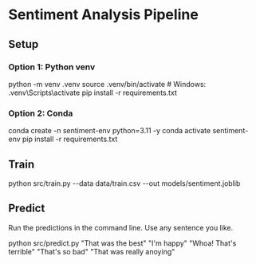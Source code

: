 # Sentiment Analysis Pipeline

## Setup

### Option 1: Python venv
python -m venv .venv
source .venv/bin/activate  # Windows: .venv\Scripts\activate
pip install -r requirements.txt

### Option 2: Conda
conda create -n sentiment-env python=3.11 -y
conda activate sentiment-env
pip install -r requirements.txt

## Train
python src/train.py --data data/train.csv --out models/sentiment.joblib

## Predict

Run the predictions in the command line. Use any sentence you like.

python src/predict.py "That was the best" "I'm happy" "Whoa! That's terrible" "That's so bad" "That was really anoying"
